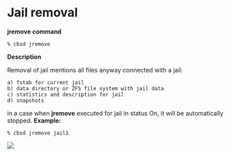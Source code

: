 # Jail removal

**jremove command**

```
% cbsd jremove
```
**Description**

Removal of jail mentions all files anyway connected with a jail:

    a) fstab for current jail
    b) data directory or ZFS file system with jail data
    c) statistics and description for jail
    d) snapshots

in a case when **jremove** executed for jail in status On, it will be automatically stopped.
**Example:**

```
% cbsd jremove jail1
```
![](/img/jremove1.png)
